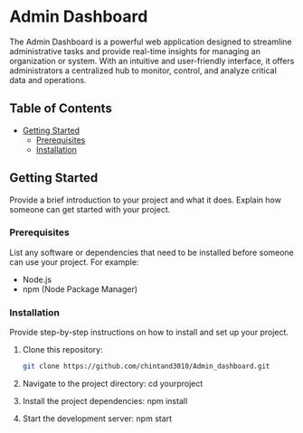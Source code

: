 # Admin Dashboard

The Admin Dashboard is a powerful web application designed to streamline administrative tasks and provide real-time insights for managing an organization or system. With an intuitive and user-friendly interface, it offers administrators a centralized hub to monitor, control, and analyze critical data and operations.

## Table of Contents

- [Getting Started](#getting-started)
  - [Prerequisites](#prerequisites)
  - [Installation](#installation)

## Getting Started

Provide a brief introduction to your project and what it does. Explain how someone can get started with your project. 

### Prerequisites

List any software or dependencies that need to be installed before someone can use your project. For example:

- Node.js
- npm (Node Package Manager)

### Installation

Provide step-by-step instructions on how to install and set up your project. 

1. Clone this repository:

   ```bash
   git clone https://github.com/chintand3010/Admin_dashboard.git

2. Navigate to the project directory:
cd yourproject

3. Install the project dependencies:
npm install

4. Start the development server:
npm start

